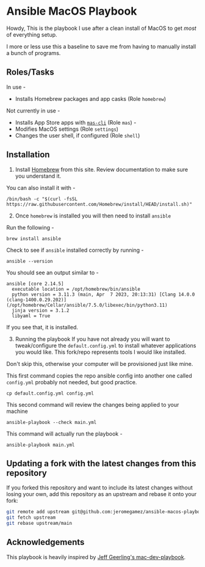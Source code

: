 # Ansible MacOS Playbook 

Howdy, This is the playbook I use after a clean install of MacOS to get *most* of everything setup.

I more or less use this a baseline to save me from having to manually install a bunch of programs. 
## Roles/Tasks
In use -

- Installs Homebrew packages and app casks (Role `homebrew`)

Not currently in use -

- Installs App Store apps with [`mas-cli`](https://github.com/mas-cli/mas) (Role `mas`) - 
- Modifies MacOS settings (Role `settings`)
- Changes the user shell, if configured (Role `shell`)

## Installation

1. Install [Homebrew](https://brew.sh) from this site. Review documentation to make sure you understand it.

You can also install it with -

```shell
/bin/bash -c "$(curl -fsSL https://raw.githubusercontent.com/Homebrew/install/HEAD/install.sh)"
```
2. Once `homebrew` is installed you will then need to install `ansible`

Run the following -
```shell
brew install ansible
```
Check to see if `ansible` installed correctly by running -

```shell
ansible --version
```
You should see an output similar to -
```
ansible [core 2.14.5]
  executable location = /opt/homebrew/bin/ansible
  python version = 3.11.3 (main, Apr  7 2023, 20:13:31) [Clang 14.0.0 (clang-1400.0.29.202)] (/opt/homebrew/Cellar/ansible/7.5.0/libexec/bin/python3.11)
  jinja version = 3.1.2
  libyaml = True
```
If you see that, it is installed.

3. Running the playbook
If you have not already you will want to tweak/configure the `default.config.yml` to install whatever applications you would like. This fork/repo represents tools I would like installed.

Don't skip this, otherwise your computer will be provisioned just like mine.

This first command copies the repo ansible config into another one called `config.yml` probably not needed, but good practice.
```shell
cp default.config.yml config.yml
```

This second command will review the changes being applied to your machine
```shell
ansible-playbook --check main.yml
```

This command will actually run the playbook -
```shell
ansible-playbook main.yml
```

## Updating a fork with the latest changes from this repository

If you forked this repository and want to include its latest changes without losing your own,
add this repository as an upstream and rebase it onto your fork:

```bash
git remote add upstream git@github.com:jeromegamez/ansible-macos-playbook.git
git fetch upstream
git rebase upstream/main
```

## Acknowledgements

This playbook is heavily inspired by
[Jeff Geerling's mac-dev-playbook](https://github.com/geerlingguy/mac-dev-playbook).